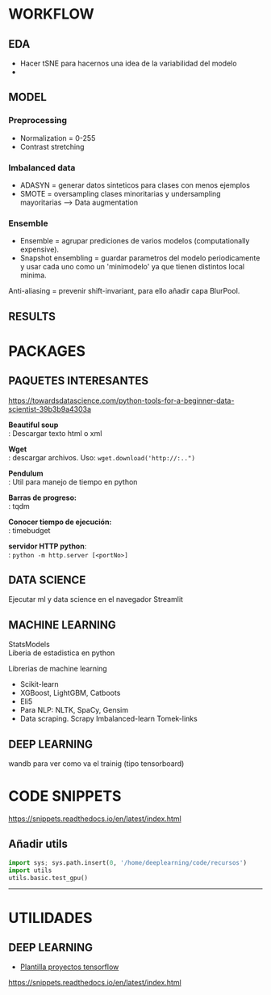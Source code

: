 # WORKFLOW

## EDA

* Hacer tSNE para hacernos una idea de la variabilidad del modelo
* 
## MODEL

### Preprocessing

* Normalization = 0-255
* Contrast stretching

### Imbalanced data

* ADASYN = generar datos sinteticos para clases con menos ejemplos
* SMOTE = oversampling clases minoritarias y undersampling mayoritarias --> Data augmentation


### Ensemble

* Ensemble = agrupar prediciones de varios modelos (computationally expensive).
* Snapshot ensembling = guardar parametros del modelo periodicamente y usar cada uno como un 'minimodelo' ya que tienen distintos local minima.

Anti-aliasing = prevenir shift-invariant, para ello añadir capa BlurPool.


## RESULTS





# PACKAGES

## PAQUETES INTERESANTES 

https://towardsdatascience.com/python-tools-for-a-beginner-data-scientist-39b3b9a4303a

**Beautiful soup**  
:	Descargar texto html o xml

**Wget**  
:	descargar archivos. 
	Uso: `wget.download('http://:..")`

**Pendulum**  
: Util para manejo de tiempo en python

**Barras de progreso:**  
:	tqdm

**Conocer tiempo de ejecución:**  
:	timebudget

**servidor HTTP python**:  
:	`python -m http.server [<portNo>]`


## DATA SCIENCE

Ejecutar ml y data science en el navegador
Streamlit

## MACHINE LEARNING

StatsModels  
	Liberia de estadistica en python

Librerias de machine learning 

* Scikit-learn
* XGBoost, LightGBM, Catboots
* Eli5
* Para NLP: NLTK, SpaCy, Gensim
* Data scraping. Scrapy
Imbalanced-learn
                Tomek-links

## DEEP LEARNING

wandb para ver como va el trainig (tipo tensorboard)

# CODE SNIPPETS
https://snippets.readthedocs.io/en/latest/index.html

## Añadir utils
```python
import sys; sys.path.insert(0, '/home/deeplearning/code/recursos')
import utils
utils.basic.test_gpu()
```




---

# UTILIDADES

## DEEP LEARNING

* [Plantilla proyectos tensorflow](https://github.com/Mrgemy95/Tensorflow-Project-Template)

https://snippets.readthedocs.io/en/latest/index.html